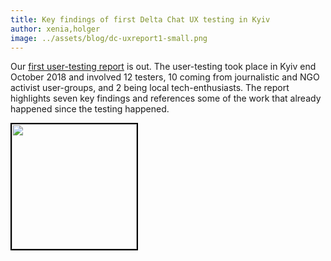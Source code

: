```yaml
---
title: Key findings of first Delta Chat UX testing in Kyiv
author: xenia,holger
image: ../assets/blog/dc-uxreport1-small.png
---
```


Our [first user-testing report](../assets/blog/Delta-Chat-UX-test-report1.pdf) is out.
The user-testing took place in Kyiv end October 2018 and involved 12 testers, 
10 coming from journalistic and NGO activist user-groups, and 2 being
local tech-enthusiasts. The report highlights seven key findings and 
references some of the work that already happened since the testing happened.

<a href="../assets/blog/Delta-Chat-UX-test-report1.pdf">
    <img src="../assets/blog/dc-uxreport1.png" 
         width="200" style="border-width: 2px; border-color: black; border-style: solid;"/>
</a>

